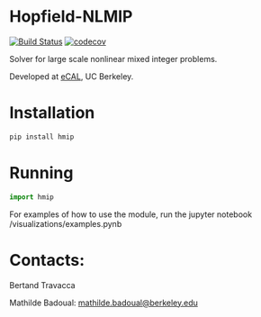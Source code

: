 # Hopfield-NLMIP

[![Build Status](https://travis-ci.com/mathildebadoual/hmip.svg?token=sSNFwE8cjSB4sGxziMoY&branch=master)](https://travis-ci.com/mathildebadoual/hmip)  [![codecov](https://codecov.io/gh/mathildebadoual/Hopfield-NLMIP/branch/master/graph/badge.svg?token=bf241da9-a152-4025-baa6-60013f5f2a85)](https://codecov.io/gh/mathildebadoual/Hopfield-NLMIP)

Solver for large scale nonlinear mixed integer problems.

Developed at [eCAL](https://ecal.berkeley.edu/), UC Berkeley.

# Installation

```bash
pip install hmip
```

# Running 

```python 
import hmip
```

For examples of how to use the module, run the jupyter notebook /visualizations/examples.pynb

# Contacts:

Bertand Travacca 

Mathilde Badoual: mathilde.badoual@berkeley.edu
